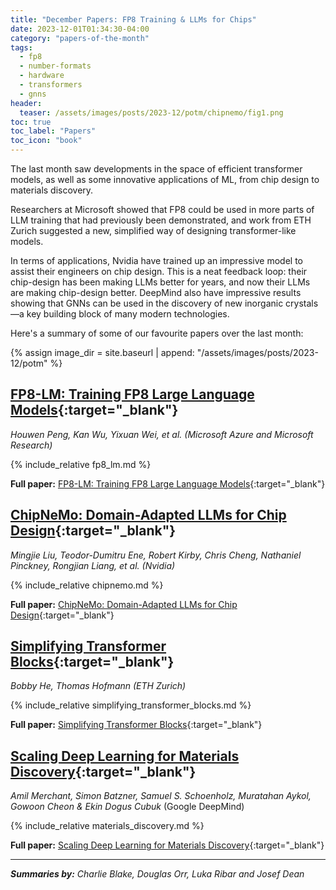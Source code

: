 ```yaml
---
title: "December Papers: FP8 Training & LLMs for Chips"
date: 2023-12-01T01:34:30-04:00
category: "papers-of-the-month"
tags:
  - fp8
  - number-formats
  - hardware
  - transformers
  - gnns
header:
  teaser: /assets/images/posts/2023-12/potm/chipnemo/fig1.png
toc: true
toc_label: "Papers"
toc_icon: "book"
---
```


The last month saw developments in the space of efficient transformer
models, as well as some innovative applications of ML, from chip design to materials
discovery.

Researchers at Microsoft showed that FP8 could be used in more parts of LLM training
that had previously been demonstrated, and work from ETH Zurich suggested a new,
simplified way of designing transformer-like models.

In terms of applications, Nvidia have trained up an impressive model to assist their
engineers on chip design. This is a neat feedback loop: their chip-design has been
making LLMs better for years, and now their LLMs are making chip-design better. DeepMind
also have impressive results showing that GNNs can be used in the discovery of new
inorganic crystals—a key building block of many modern technologies.

Here's a summary of some of our favourite papers over the last month:

{% assign image_dir = site.baseurl | append: "/assets/images/posts/2023-12/potm" %}

## [FP8-LM: Training FP8 Large Language Models](https://arxiv.org/abs/2310.18313){:target="_blank"}

_Houwen Peng, Kan Wu, Yixuan Wei, et al. (Microsoft Azure and Microsoft Research)_

{% include_relative fp8_lm.md %}

**Full paper:** [FP8-LM: Training FP8 Large Language Models](https://arxiv.org/abs/2310.18313){:target="_blank"}

## [ChipNeMo: Domain-Adapted LLMs for Chip Design](https://arxiv.org/abs/2311.00176){:target="_blank"}

_Mingjie Liu, Teodor-Dumitru Ene, Robert Kirby, Chris Cheng, Nathaniel Pinckney, Rongjian Liang, et al. (Nvidia)_

{% include_relative chipnemo.md %}

**Full paper:** [ChipNeMo: Domain-Adapted LLMs for Chip Design](https://arxiv.org/abs/2311.00176){:target="_blank"}

## [Simplifying Transformer Blocks](https://arxiv.org/abs/2311.01906){:target="_blank"}

_Bobby He, Thomas Hofmann (ETH Zurich)_

{% include_relative simplifying_transformer_blocks.md %}

**Full paper:** [Simplifying Transformer Blocks](https://arxiv.org/abs/2311.01906){:target="_blank"}

## [Scaling Deep Learning for Materials Discovery](https://www.nature.com/articles/s41586-023-06735-9){:target="_blank"}

_Amil Merchant, Simon Batzner, Samuel S. Schoenholz, Muratahan Aykol, Gowoon Cheon & Ekin Dogus Cubuk_ (Google DeepMind)

{% include_relative materials_discovery.md %}

**Full paper:** [Scaling Deep Learning for Materials Discovery](https://www.nature.com/articles/s41586-023-06735-9){:target="_blank"}

---

_**Summaries by:** Charlie Blake, Douglas Orr, Luka Ribar and Josef Dean_